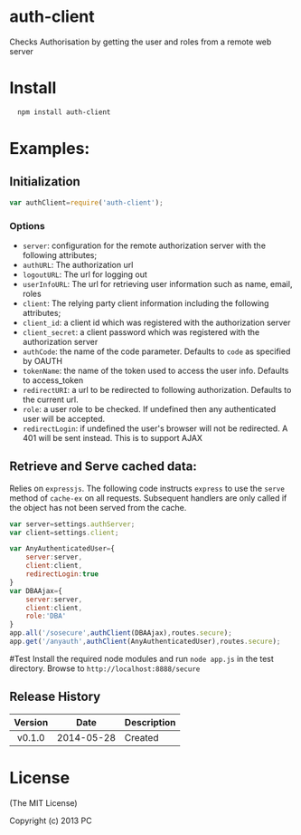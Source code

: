 auth-client
===========

Checks Authorisation by getting the user and roles from a remote web server

# Install

```bash
  npm install auth-client
```
# Examples:

## Initialization

```js
var authClient=require('auth-client');
```

### Options

- `server`: configuration for the remote authorization server with the following attributes;
- `authURL`: The authorization url
- `logoutURL`: The url for logging out
- `userInfoURL`: The url for retrieving user information such as name, email, roles
- `client`: The relying party client information including the following attributes;
- `client_id`: a client id which was registered with the authorization server
- `client_secret`: a client password which was registered with the authorization server
- `authCode`: the name of the code parameter. Defaults to `code` as specified by OAUTH
- `tokenName`: the name of the token used to access the user info. Defaults to access_token
- `redirectURI`: a url to be redirected to following authorization. Defaults to the current url.
- `role`: a user role to be checked. If undefined then any authenticated user will be accepted.
- `redirectLogin`: if undefined the user's browser will not be redirected. A 401 will be sent instead. This is to support AJAX


## Retrieve and Serve cached data:

Relies on  `expressjs`.
The following code instructs `express` to use the `serve` method of `cache-ex` on all requests. Subsequent handlers are only called if the object has not been served from the cache.
```js
var server=settings.authServer;
var client=settings.client;

var AnyAuthenticatedUser={
	server:server,
	client:client,
	redirectLogin:true
}
var DBAAjax={
	server:server,
	client:client,
	role:'DBA'
}
app.all('/sosecure',authClient(DBAAjax),routes.secure);
app.get('/anyauth',authClient(AnyAuthenticatedUser),routes.secure);

```

#Test
Install the required node modules and run `node app.js` in the test directory.
Browse to 
`http://localhost:8888/secure`


## Release History
|Version|Date|Description|
|:--:|:--:|:--|
|v0.1.0|2014-05-28|Created|

# License 

(The MIT License)

Copyright (c) 2013 PC 